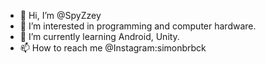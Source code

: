 - 👋 Hi, I’m @SpyZzey
- 👀 I’m interested in programming and computer hardware.
- 🌱 I’m currently learning Android, Unity.
- 📫 How to reach me @Instagram:simonbrbck

<!---
SpyZzey/SpyZzey is a ✨ special ✨ repository because its `README.md` (this file) appears on your GitHub profile.
You can click the Preview link to take a look at your changes.
--->
